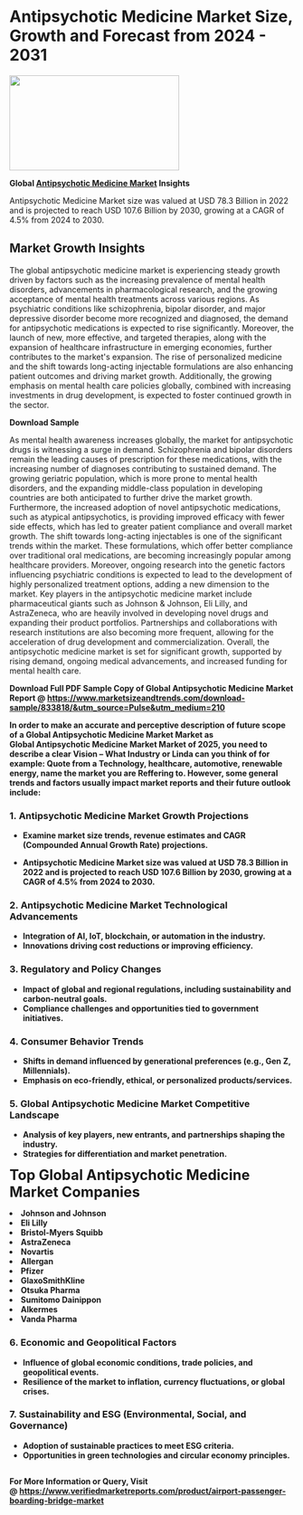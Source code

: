 <H1>Antipsychotic Medicine Market Size, Growth and Forecast from 2024 - 2031</H1><img class="aligncenter size-medium wp-image-584254" src="https://thirdeyenews.in/wp-content/uploads/2024/09/Global-Market-Research-300x168.jpeg" alt="" width="300" height="168" /><p><strong>Global&nbsp;<a href="https://www.marketsizeandtrends.com/download-sample/833818/&amp;utm_source=Pulse&amp;utm_medium=210">Antipsychotic Medicine Market</a> Insights</strong></p><p>Antipsychotic Medicine Market size was valued at USD 78.3 Billion in 2022 and is projected to reach USD 107.6 Billion by 2030, growing at a CAGR of 4.5% from 2024 to 2030.</p><p><h2>Market Growth Insights</h2> <p>The global antipsychotic medicine market is experiencing steady growth driven by factors such as the increasing prevalence of mental health disorders, advancements in pharmacological research, and the growing acceptance of mental health treatments across various regions. As psychiatric conditions like schizophrenia, bipolar disorder, and major depressive disorder become more recognized and diagnosed, the demand for antipsychotic medications is expected to rise significantly. Moreover, the launch of new, more effective, and targeted therapies, along with the expansion of healthcare infrastructure in emerging economies, further contributes to the market's expansion. The rise of personalized medicine and the shift towards long-acting injectable formulations are also enhancing patient outcomes and driving market growth. Additionally, the growing emphasis on mental health care policies globally, combined with increasing investments in drug development, is expected to foster continued growth in the sector.</p> <p><strong>Download Sample</strong></p> <p>As mental health awareness increases globally, the market for antipsychotic drugs is witnessing a surge in demand. Schizophrenia and bipolar disorders remain the leading causes of prescription for these medications, with the increasing number of diagnoses contributing to sustained demand. The growing geriatric population, which is more prone to mental health disorders, and the expanding middle-class population in developing countries are both anticipated to further drive the market growth. Furthermore, the increased adoption of novel antipsychotic medications, such as atypical antipsychotics, is providing improved efficacy with fewer side effects, which has led to greater patient compliance and overall market growth. The shift towards long-acting injectables is one of the significant trends within the market. These formulations, which offer better compliance over traditional oral medications, are becoming increasingly popular among healthcare providers. Moreover, ongoing research into the genetic factors influencing psychiatric conditions is expected to lead to the development of highly personalized treatment options, adding a new dimension to the market. Key players in the antipsychotic medicine market include pharmaceutical giants such as Johnson & Johnson, Eli Lilly, and AstraZeneca, who are heavily involved in developing novel drugs and expanding their product portfolios. Partnerships and collaborations with research institutions are also becoming more frequent, allowing for the acceleration of drug development and commercialization. Overall, the antipsychotic medicine market is set for significant growth, supported by rising demand, ongoing medical advancements, and increased funding for mental health care.</p> <p><strong></p><p><span class=""><strong>Download Full PDF Sample Copy of Global Antipsychotic Medicine Market Report</strong> @ <a href="https://www.marketsizeandtrends.com/download-sample/833818/&amp;utm_source=Pulse&amp;utm_medium=210" target="_blank">https://www.marketsizeandtrends.com/download-sample/833818/&amp;utm_source=Pulse&amp;utm_medium=210</a></span></p><p>In order to make an accurate and perceptive description of future scope of a Global&nbsp;Antipsychotic Medicine Market Market as Global&nbsp;Antipsychotic Medicine Market Market of 2025, you need to describe a clear Vision &ndash; What Industry or Linda can you think of for example: Quote from a Technology, healthcare, automotive, renewable energy, name the market you are Reffering to. However, some general trends and factors usually impact market reports and their future outlook include:</p><h3>1.&nbsp;<strong>Antipsychotic Medicine Market Growth Projections</strong></h3><ul><li>Examine market size trends, revenue estimates and CAGR (Compounded Annual Growth Rate) projections.</li><li><p>Antipsychotic Medicine Market size was valued at USD 78.3 Billion in 2022 and is projected to reach USD 107.6 Billion by 2030, growing at a CAGR of 4.5% from 2024 to 2030.</p></li></ul><h3>2.&nbsp;<strong>Antipsychotic Medicine Market Technological Advancements</strong></h3><ul><li>Integration of AI, IoT, blockchain, or automation in the industry.</li><li>Innovations driving cost reductions or improving efficiency.</li></ul><h3>3.&nbsp;<strong>Regulatory and Policy Changes</strong></h3><ul><li>Impact of global and regional regulations, including sustainability and carbon-neutral goals.</li><li>Compliance challenges and opportunities tied to government initiatives.</li></ul><h3>4.&nbsp;<strong>Consumer Behavior Trends</strong></h3><ul><li>Shifts in demand influenced by generational preferences (e.g., Gen Z, Millennials).</li><li>Emphasis on eco-friendly, ethical, or personalized products/services.</li></ul><h3>5.&nbsp;<strong>Global Antipsychotic Medicine Market Competitive Landscape</strong></h3><ul><li>Analysis of key players, new entrants, and partnerships shaping the industry.</li><li>Strategies for differentiation and market penetration.</li></ul><p data-pm-slice="1 1 []"><span style="color: inherit; font-family: inherit; font-size: 25px;">Top Global Antipsychotic Medicine Market Companies</span></p><div class="" data-test-id=""><p><li>Johnson and Johnson</li><li> Eli Lilly</li><li> Bristol-Myers Squibb</li><li> AstraZeneca</li><li> Novartis</li><li> Allergan</li><li> Pfizer</li><li> GlaxoSmithKline</li><li> Otsuka Pharma</li><li> Sumitomo Dainippon</li><li> Alkermes</li><li> Vanda Pharma</li></p></div><h3>6.&nbsp;<strong>Economic and Geopolitical Factors</strong></h3><ul><li>Influence of global economic conditions, trade policies, and geopolitical events.</li><li>Resilience of the market to inflation, currency fluctuations, or global crises.</li></ul><h3>7.&nbsp;<strong>Sustainability and ESG (Environmental, Social, and Governance)</strong></h3><ul><li>Adoption of sustainable practices to meet ESG criteria.</li><li>Opportunities in green technologies and circular economy principles.</li></ul><h2><strong style="font-size: 14px;">For More Information or Query, Visit @&nbsp;</strong><a style="background-color: #ffffff; font-size: 14px;" href="https://www.marketsizeandtrends.com/report/antipsychotic-medicine-market/" target="_blank">https://www.verifiedmarketreports.com/product/airport-passenger-boarding-bridge-market</a></h2>
